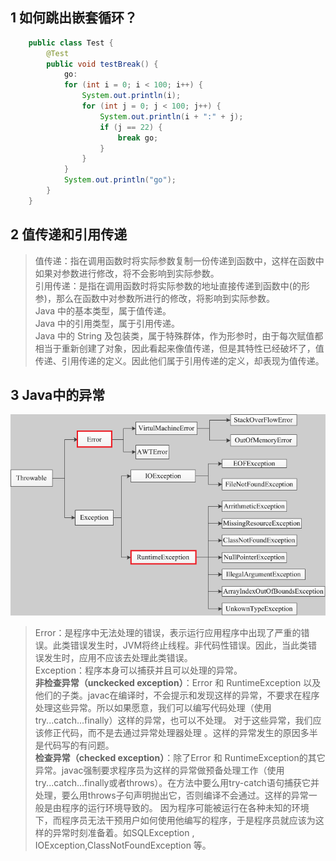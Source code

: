 ## 1 如何跳出嵌套循环？
```java
    public class Test {
        @Test
        public void testBreak() {
            go:
            for (int i = 0; i < 100; i++) {
                System.out.println(i);
                for (int j = 0; j < 100; j++) {
                    System.out.println(i + ":" + j);
                    if (j == 22) {
                        break go;
                    }
                }
            }
            System.out.println("go");
        }
    }
```
## 2 值传递和引用传递
> 值传递：指在调用函数时将实际参数复制一份传递到函数中，这样在函数中如果对参数进行修改，将不会影响到实际参数。    
> 引用传递：是指在调用函数时将实际参数的地址直接传递到函数中(的形参)，那么在函数中对参数所进行的修改，将影响到实际参数。      
> Java 中的基本类型，属于值传递。        
> Java 中的引用类型，属于引用传递。           
> Java 中的 String 及包装类，属于特殊群体，作为形参时，由于每次赋值都相当于重新创建了对象，因此看起来像值传递，但是其特性已经破坏了，值传递、引用传递的定义。因此他们属于引用传递的定义，却表现为值传递。

## 3 Java中的异常
![exception](../image/q&a/exception.png)

> Error：是程序中无法处理的错误，表示运行应用程序中出现了严重的错误。此类错误发生时，JVM将终止线程。非代码性错误。因此，当此类错误发生时，应用不应该去处理此类错误。     
> Exception：程序本身可以捕获并且可以处理的异常。  
> **非检查异常（unckecked exception）**：Error 和 RuntimeException 以及他们的子类。javac在编译时，不会提示和发现这样的异常，不要求在程序处理这些异常。所以如果愿意，我们可以编写代码处理（使用try...catch...finally）这样的异常，也可以不处理。
> 对于这些异常，我们应该修正代码，而不是去通过异常处理器处理 。这样的异常发生的原因多半是代码写的有问题。      
> **检查异常（checked exception）**：除了Error 和 RuntimeException的其它异常。javac强制要求程序员为这样的异常做预备处理工作（使用try...catch...finally或者throws）。在方法中要么用try-catch语句捕获它并处理，要么用throws子句声明抛出它，否则编译不会通过。这样的异常一般是由程序的运行环境导致的。
> 因为程序可能被运行在各种未知的环境下，而程序员无法干预用户如何使用他编写的程序，于是程序员就应该为这样的异常时刻准备着。如SQLException , IOException,ClassNotFoundException 等。